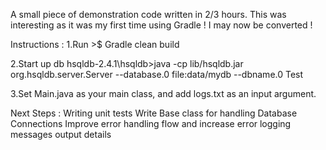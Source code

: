 
A small piece of demonstration code written in 2/3 hours.
This was interesting as it was my first time using Gradle ! I may now be converted !

Instructions :
1.Run >$ Gradle clean build 

2.Start up db
hsqldb-2.4.1\hsqldb>java -cp lib/hsqldb.jar org.hsqldb.server.Server --database.0 file:data/mydb --dbname.0 Test

3.Set Main.java as your main class, and add logs.txt as an input argument.

Next Steps :
Writing unit tests
Write Base class for handling Database Connections
Improve error handling flow and increase error logging messages output details

